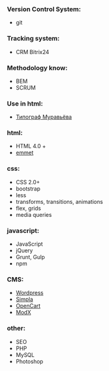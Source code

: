 ### Version Control System:
- git

### Tracking system:
-  CRM Bitrix24

### Methodology know:
- BEM
- SCRUM

### Use in html:
- [Типограф Муравьёва](http://mdash.ru)

### html:
- HTML 4.0 +
- [emmet](https://emmet.io)

### css:
- CSS 2.0+
- bootstrap
- less
- transforms, transitions, animations
- flex, grids
- media queries


### javascript:
- JavaScript 
- jQuery
- Grunt, Gulp
- npm

### CMS:
- [Wordpress](https://wordpress.org)
- [Simpla](http://simplacms.ru)
- [OpenCart](https://www.opencart.com)
- [ModX](https://modx.com)

### other:
- SEO
- PHP
- MySQL
- Photoshop
